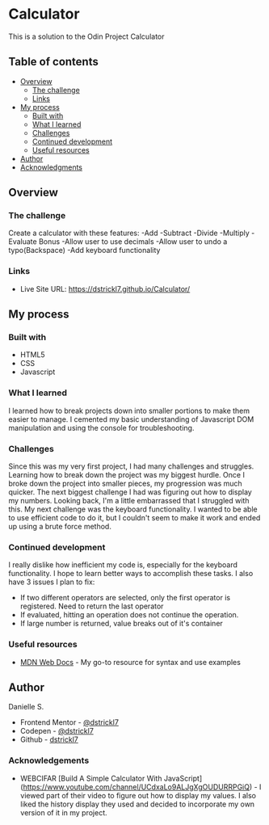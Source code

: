 # Calculator

This is a solution to the Odin Project Calculator

## Table of contents

- [Overview](#overview)
  - [The challenge](#the-challenge)
  - [Links](#links)
- [My process](#my-process)
  - [Built with](#built-with)
  - [What I learned](#what-i-learned)
  - [Challenges](#challenges)
  - [Continued development](#continued-development)
  - [Useful resources](#useful-resources)
- [Author](#author)
- [Acknowledgments](#acknowledgments)


## Overview

### The challenge

Create a calculator with these features:
-Add
-Subtract
-Divide
-Multiply
-Evaluate
Bonus
-Allow user to use decimals
-Allow user to undo a typo(Backspace)
-Add keyboard functionality

### Links

- Live Site URL: https://dstrickl7.github.io/Calculator/

## My process

### Built with

- HTML5
- CSS
- Javascript


### What I learned

I learned how to break projects down into smaller portions to make them easier to manage. I cemented my basic understanding of Javascript DOM manipulation and using the console for troubleshooting.


### Challenges
Since this was my very first project, I had many challenges and struggles. Learning how to break down the project was my biggest hurdle. Once I broke down the project into smaller pieces, my progression was much quicker. The next biggest challenge I had was figuring out how to display my numbers. Looking back, I'm a little embarrassed that I struggled with this. My next challenge was the keyboard functionality. I wanted to be able to use efficient code to do it, but I couldn't seem to make it work and ended up using a brute force method.


### Continued development

I really dislike how inefficient my code is, especially for the keyboard functionality. I hope to learn better ways to accomplish these tasks. I also have 3 issues I plan to fix:

- If two different operators are selected, only the first operator is registered. Need to return the last operator
- If evaluated, hitting an operation does not continue the operation.
- If large number is returned, value breaks out of it's container



### Useful resources

- [MDN Web Docs](https://developer.mozilla.org/en-US/) - My go-to resource for syntax and use examples


## Author
Danielle S.
- Frontend Mentor - [@dstrickl7](https://www.frontendmentor.io/profile/dstrickl7)
- Codepen - [@dstrickl7](https://codepen.io/dstrickl7)
- Github - [dstrickl7](https://github.com/dstrickl7)

### Acknowledgements
- WEBCIFAR [Build A Simple Calculator With JavaScript] (https://www.youtube.com/channel/UCdxaLo9ALJgXgOUDURRPGiQ) - I viewed part of their video to figure out how to display my values. I also liked the history display they used and decided to incorporate my own version of it in my project.
